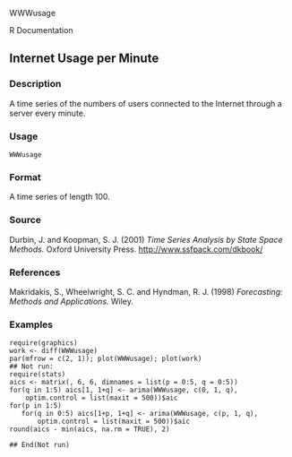WWWusage

R Documentation

## Internet Usage per Minute

### Description

A time series of the numbers of users connected to the Internet through a
server every minute.

### Usage

    WWWusage

### Format

A time series of length 100.

### Source

Durbin, J. and Koopman, S. J. (2001) _Time Series Analysis by State Space
Methods._ Oxford University Press. <http://www.ssfpack.com/dkbook/>

### References

Makridakis, S., Wheelwright, S. C. and Hyndman, R. J. (1998) _Forecasting:
Methods and Applications._ Wiley.

### Examples

    
    require(graphics)
    work <- diff(WWWusage)
    par(mfrow = c(2, 1)); plot(WWWusage); plot(work)
    ## Not run: 
    require(stats)
    aics <- matrix(, 6, 6, dimnames = list(p = 0:5, q = 0:5))
    for(q in 1:5) aics[1, 1+q] <- arima(WWWusage, c(0, 1, q),
        optim.control = list(maxit = 500))$aic
    for(p in 1:5)
       for(q in 0:5) aics[1+p, 1+q] <- arima(WWWusage, c(p, 1, q),
           optim.control = list(maxit = 500))$aic
    round(aics - min(aics, na.rm = TRUE), 2)
    
    ## End(Not run)

